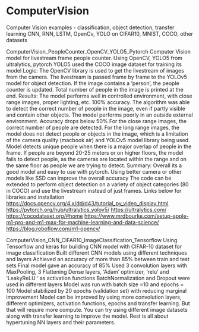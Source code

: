 # ComputerVision
Computer Vision examples - classification, object detection, transfer learning 
CNN, RNN, LSTM, OpenCv, YOLO
on CIFAR10, MNIST, COCO, other datasets

ComputerVision_PeopleCounter_OpenCV_YOLO5_Pytorch
Computer Vision model for livestream frame people counter. Using OpenCV, YOLO5 from ultralytics, pytorch YOLO5 used the COCO image dataset for training its model
Logic: The OpenCV library is used to get the livestream of images from the camera. The livestream is passed frame by frame to the YOLOv5 model for object detection. If the image contains a ‘person’, the people counter is updated. Total number of people in the image is printed at the end.
Results: The model performs well in controlled environment, with close range images, proper lighting, etc. 100% accuracy. The algorithm was able to detect the correct number of people in the image, even if partly visible and contain other objects.
The model performs poorly in an outside external environment. Accuracy drops below 50% For the close range images, the correct number of people are detected. For the long range images, the model does not detect people or objects in the image, which is a limitation of the camera quality (macbook air) and YOLOv5 model library being used. Model detects unique people when there is a major overlap of people in the frame. If people are beyond 20-25 meters or on higher floors, the model fails to detect people, as the cameras are located within the range and on the same floor as people we are trying to detect.
Summary: Overall its a good model and easy to use with pytorch. Using better camera or other models like SSD can improve the overall accuracy
The code can be extended to perform object detection on a variety of object categories (80 in COCO) and use the livestream instead of just frames. Links below for libraries and installation
https://docs.opencv.org/4.x/dd/d43/tutorial_py_video_display.html https://pytorch.org/hub/ultralytics_yolov5/ https://ultralytics.com/ https://cocodataset.org/#home https://www.mrdbourke.com/setup-apple-m1-pro-and-m1-max-for-machine-learning-and-data-science/ https://blog.roboflow.com/m1-opencv/

ComputerVision_CNN_CIFAR10_ImageClassification_Tensorflow
Using Tensorflow and keras for building CNN model with CIFAR-10 dataset for image classification
Built different CNN models using different techniques and layers Achieved an accuracy of more than 85% between train and test sets Final model gave an accuracy of 85% Used 3 convolution layers with MaxPooling, 3 Flattening Dense layers, ‘Adam’ optimizer, ‘relu’ and ‘LeakyReLU ‘ as activation functions BatchNormalization and Dropout were used in different layers Model was run with batch size =10 and epochs = 100 Model stabilized by 20 epochs (validation set) with reducing marginal improvement Model can be improved by using more convolution layers, different optimizers, activation functions, epochs and transfer learning. But that will require more compute.
You can try using different image datasets along with transfer learning to improve the model. Rest is all about hypertuning NN layers and their parameters.

